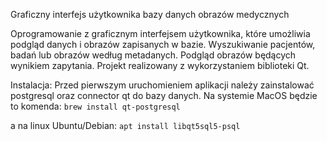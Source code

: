 Graficzny interfejs użytkownika bazy danych obrazów medycznych

Oprogramowanie z graficznym interfejsem użytkownika, które umożliwia podgląd danych i obrazów zapisanych
w bazie. Wyszukiwanie pacjentów, badań lub obrazów według metadanych. Podgląd obrazów będących
wynikiem zapytania. Projekt realizowany z wykorzystaniem biblioteki Qt.


Instalacja:
Przed pierwszym uruchomieniem aplikacji należy zainstalować postgresql oraz
connector qt do bazy danych. Na systemie MacOS będzie to komenda: 
`brew install qt-postgresql`

a na linux Ubuntu/Debian:
`apt install libqt5sql5-psql`
